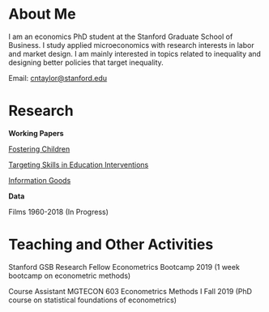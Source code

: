 # About Me

I am an economics PhD student at the Stanford Graduate School of Business. I study applied microeconomics with research interests in labor and market design. I am mainly interested in topics related to inequality and designing better policies that target inequality.

Email: <cntaylor@stanford.edu>

# Research

**Working Papers**

[Fostering Children](./pdfs/foster.pdf)

[Targeting Skills in Education Interventions](./pdfs/educ.pdf)

[Information Goods](./pdfs/info.pdf)


**Data**

Films 1960-2018 (In Progress)

# Teaching and Other Activities

Stanford GSB Research Fellow Econometrics Bootcamp 2019 (1 week bootcamp on econometric methods)

Course Assistant MGTECON 603 Econometrics Methods I Fall 2019 (PhD course on statistical foundations of econometrics)
